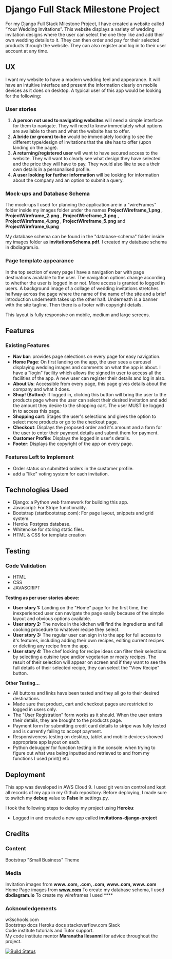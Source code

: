 # Django Full Stack Milestone Project
For my Django Full Stack Milestone Project, I have created a website called “Your Wedding Invitations”.  This website displays a variety of wedding invitation designs where the user can select the one they like and add their own wedding details to it.  They can then order and pay for their selected products through the website.  They can also register and log in to their user account at any time. 

## UX
I want my website to have a modern wedding feel and appearance.  It will have an intuitive interface and present the information clearly on mobile devices as it does on desktop.
A typical user of this app would be looking for the following: 

### User stories

1. **A person not used to navigating websites** will need a simple interface for them to navigate.  They will need to know immediately what options are available to them and what the website has to offer.
2. **A bride (or groom) to-be** would be immediately looking to see the different type/design of invitations that the site has to offer (upon landing on the page).
3. **A returning/registered user** will want to have secured access to the website.  They will want to clearly see what design they have selected and the price they will have to pay.  They would also like to see a their own details in a personalised profile.
4. **A user looking for further information** will be looking for information about the company and an option to submit a query.

### Mock-ups and Database Schema
The mock-ups I used for planning the application are in a "wireFrames" folder inside my images folder under the names **ProjectWireframe_1.png** , **ProjectWireframe_2.png** , **ProjectWireframe_3.png** , **ProjectWireframe_4.png** , **ProjectWireframe_5.png** and **ProjectWireframe_6.png**

My database schema can be found in the "database-schema" folder inside my images folder as **invitationsSchema.pdf**.  I created my database schema in dbdiagram.io.  

### Page template appearance
In the top section of every page I have a navigation bar with page destinations available to the user.  The navigation options change according to whether the user is logged in or not.  More access is granted to logged in users.  A background image of a collage of wedding invitations stretches halfway across the page where the name of the name of the site and a brief introduction underneath takes up the other half.  Underneath is a banner with the site tagline.  Then there is a footer with copyright details. 

This layout is fully responsive on mobile, medium and large screens.

## Features
### Existing Features
- **Nav bar**: provides page selections on every page for easy navigation.
- **Home Page**: On first landing on the app, the user sees a carousel displaying wedding images and comments on what the app is about.  I have a "login" facility which allows the signed in user to access all the facilities of the app.  A new user can register their details and log in also.
- **About Us**: Accessible from every page, this page gives details about the company and what it does.
- **Shop! (Button)**: If logged in, clicking this button will bring the user to the products page where the user can select their desired invitation and add the amount they desire to the shopping cart.  The user MUST be logged in to access this page. 
- **Shopping cart**: Stages the user's selections and gives the option to select more products or go to the checkout page.
- **Checkout**: Displays the proposed order and it's amount and a form for the user to enter their payment details and submit them for payment.
- **Customer Profile**: Displays the logged in user's details.
- **Footer**: Displays the copyright of the app on every page.

### Features Left to Implement
- Order status on submitted orders in the customer profile.
- add a "like" voting system for each invitation.

## Technologies Used
- Django: a Python web framework for building this app.
- Javascript: For Stripe functionality.   
- Bootstrap (startbootstrap.com): For page layout, snippets and grid system.
- Heroku Postgres database.
- Whitenoise for storing static files.
- HTML & CSS for template creation

## Testing
### Code Validation
- HTML 
- CSS 
- JAVASCRIPT 

**Testing as per user stories above:**

- **User story 1:**  Landing on the "Home" page for the first time, the inexperienced user can navigate the page easily because of the simple layout and obvious options available.
- **User story 2:**  The novice in the kitchen will find the ingredients and full cooking procedure to whatever recipe they select.
- **User story 3:**  The regular user can sign in to the app for full access to it's features, including adding their own recipes, editing current recipes or deleting any recipe from the app.
- **User story 4:**  The chef looking for recipe ideas can filter their selections by selecting a cuisine type and/or vegetarian or meaty recipes.  The result of their selection will appear on screen and if they want to see the full details of their selected recipe, they can select the "View Recipe" button.

**Other Testing...**

- All buttons and links have been tested and they all go to their desired destinations.
- Made sure that product, cart and checkout pages are restricted to logged in users only.
- The "User Registration" form works as it should.  When the user enters their details, they are brought to the products page. 
- Payment form for submitting credit card details to stripe was fully tested and is currently failing to accept payment.
- Responsiveness testing on desktop, tablet and mobile devices showed appropriate app layout on each.
- Python debugger for function testing in the console: when trying to figure out what was being inputted and retrieved to and from my functions I used print() etc

## Deployment
This app was developed in AWS Cloud 9.  I used git version control and kept all records of my app in my Github repository.  Before deploying, I made sure to switch my **debug** value to **False** in settings.py.

I took the following steps to deploy my project using **Heroku**:
- Logged in and created a new app called **invitations-django-project**

## Credits
### Content
Bootstrap "Small Business" Theme

### Media
Invitation images from **www..com, .com, .com, www..com, www..com**
Home Page images from **www.com**
To create my database schema, I used **dbdiagram.io**
To create my wireframes I used ****

### Acknowledgements
w3schools.com  
Bootstrap docs
Heroku docs
stackoverflow.com
Slack  
Code institute tutorials and Tutor support.  
My code institute mentor **Maranatha Ilesanmi** for advice throughout the project.



[![Build Status](https://travis-ci.org/jeffoneilldev/invitations-django-project.svg?branch=master)](https://travis-ci.org/jeffoneilldev/invitations-django-project)